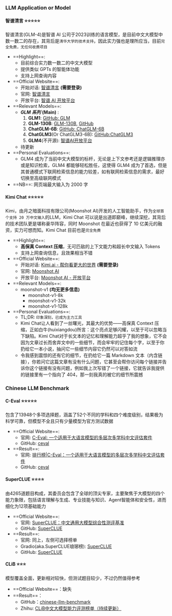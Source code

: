 ### LLM Application or Model
#### 智谱清言 ⭐️⭐️⭐️⭐️⭐️
智谱清言(GLM-4)是智谱 AI 公司于2023训练的语言模型，是目前中文大模型中数一数二的存在，其背后是`清华大学的技术支持`，因此实力强也是理所应当，目前`完全免费，无任何收费项目`
- ==Highlight==: 
	- 目前综合实力数一数二的中文大模型
	- 提供类似 GPTs 的智能体功能
	- 支持上网查询内容
- ==Official Website==:
	- 开始对话: [智谱清言](https://www.chatglm.cn/main/alltoolsdetail) **(需要登录)**
	- 官网: [智谱清言](https://chatglm.cn)
	- 开放平台: [智谱 AI 开放平台](https://open.bigmodel.cn)
- ==Relevant Models==:
	- ***GLM 系列*** **(Main)** :
		1. **GLM1**: [GitHub: GLM](https://github.com/THUDM/GLM)
		2. **GLM-130B**: [GLM-130B](https://models.aminer.cn/glm-130b/), [GitHub](https://github.com/THUDM/GLM-130B)
		3. **ChatGLM-6B**: [GitHub: ChatGLM-6B](https://github.com/THUDM/ChatGLM-6B)
		4. **ChatGLM3**(Or ChatGLM3-6B): [GitHub:ChatGLM3](https://github.com/THUDM/ChatGLM3)
		5. **GLM4**(不开源): [智谱AI开放平台](https://open.bigmodel.cn)
	- 待更新
- ==Personal Evaluations==:
	- GLM4 成为了当前中文大模型的标杆，无论是上下文参考还是逻辑推理亦或是知识检索，GLM4 都能够轻松胜任，这使得 GLM4 成为了首选，但是其普通模式下联网检索信息的能力较差，如有联网检索信息的需求，最好切换至高级联网模式
- ==NB==: 网页端最大输入为 2000 字
#### Kimi Chat ⭐️⭐️⭐️⭐️⭐️
Kimi，由月之暗面科技有限公司(Moonshot AI)开发的人工智能助手，作为`全球首个支持 20 万中文输入`的LLM，Kimi Chat 可以说是出道即巅峰，继续深挖，其背后的技术团队更是堪称豪华阵容，同时 Moonshot 在最近也获得了 10 亿美元的融资，实力可想而知。Kimi Chat 目前也是`完全免费`
- ==Highlight==: 
	- **高保真 Context 压缩**，无可匹敌的上下文能力和超长中文输入 Tokens
	- 支持上网查询信息，且效果相当不错
- ==Official Website==:
	- 开始对话: [Kimi.ai - 帮你看更大的世界](https://kimi.moonshot.cn) **(需要登录)**
	- 官网: [Moonshot AI](https://www.moonshot.cn)
	- 开放平台: [Moonshot AI - 开放平台](https://platform.moonshot.cn/docs)
- ==Relevant Models==:
	- moonshot-v1 **(均无更多信息)**
		- moonshot-v1-8k
		- moonshot-v1-32k
		- moonshot-v1-128k
- ==Personal Evaluations==:
	- TL;DR: `印象深刻，已成为主力工具`
	- Kimi Chat让人看到了一丝曙光，其最大的优势——高保真 Context 压缩，正如白牛(huixiangdou)所言：这个亮点足够闪耀，以至于可以忽略当下缺陷。Kimi Chat对于长文本的记忆和理解能力超乎了我的想象，它不会因为文章过长而舍弃文中的一些细节，而会牢牢的记住每个字，以至于你扔给它一本小说，抽问它一些细节内容它仍然可以对答如流
	- 令我感到震惊的还有它的细节，在扔给它一篇 Markdown 文本（内含链接），你若问它这篇文章有没有什么问题，它甚至会帮你访问每个链接并告诉你这个链接有没有问题，例如我上次写错了一个链接，它就告诉我提供的链接里有一个指向了 404，那一刻我真的被它的细节所震撼
### Chinese LLM Benchmark
#### C-Eval ⭐️⭐️⭐️⭐️⭐️
包含了13948个多项选择题，涵盖了52个不同的学科和四个难度级别，结果极为科学可靠，但模型不全且只有少量模型为官方测试数据
- ==Official Website==:
	- 官网: [C-Eval: 一个适用于大语言模型的多层次多学科中文评估套件](https://cevalbenchmark.com/index_zh.html#home_zh)
	- GitHub: [ceval](https://github.com/hkust-nlp/ceval)
- ==Result==:
	- 官网: [排行榜|C-Eval：一个适用于大语言模型的多层次多学科中文评估套件](https://cevalbenchmark.com/static/leaderboard_zh.html)
	- GitHub: [ceval](https://github.com/hkust-nlp/ceval?tab=readme-ov-file#leaderboard)
#### SuperCLUE ⭐️⭐️⭐️⭐️
由4265道题目构成，其委员会包含了全球的顶尖专家，主要聚焦于大模型的四个能力象限，包括语言理解与生成、专业技能与知识、Agent智能体和安全性，进而细化为12项基础能力
- ==Official Website==:
	- 官网: [SuperCLUE：中文通用大模型综合性测评基准](https://www.clue.ai/superclue.html)
	- GitHub: [SuperCLUE](https://github.com/CLUEbenchmark/SuperCLUE)
- ==Result==:
	- 官网: 同上，左侧可选择榜单
	- Gradio(aka.SuperCLUE琅琊榜): [SuperCLUE](https://www.superclueai.com)
	- GitHub: [SuperCLUE](https://github.com/CLUEbenchmark/SuperCLUE?tab=readme-ov-file#superclue总排行榜2023年12月)
#### CLiB ⭐️⭐️⭐️
模型覆盖全面，更新相对较快，但测试题目较少，不过仍然值得参考
- ==Official Website==：缺失
- ==Result==：
	- GitHub：[chinese-llm-benchmark](https://github.com/jeinlee1991/chinese-llm-benchmark)
	- Zhihu: [CLiB中文大模型能力评测榜单（持续更新）](https://zhuanlan.zhihu.com/p/634608422)
